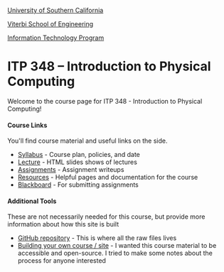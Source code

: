 [University of Southern California](https://www.usc.edu)

[Viterbi School of Engineering](https://viterbischool.usc.edu/)

[Information Technology Program](https://itp.usc.edu/)

# ITP 348 – Introduction to Physical Computing

Welcome to the course page for ITP 348 - Introduction to Physical Computing!

#### Course Links

You'll find course material and useful links on the side. 

- [Syllabus](itp348_syllabus_fall2019.md) - Course plan, policies, and date
- [Lecture](lectures.html) - HTML slides shows of lectures
- [Assignments](lectures.html) - Assignment writeups
- [Resources](resources.md) - Helpful pages and documentation for the course
- [Blackboard](https://blackboard.usc.edu) - For submitting assignments



#### Additional Tools

These are not necessarily needed for this course, but provide more information about how this site is built

- [GitHub repository](https://github.com/reparke/ITP348-Physical-Computing) - This is where all the raw files lives
- [Building your own course / site](https://robparke.com/2019/08/21/creating-accessible-open-educational-resources/) - I wanted this course material to be accessible and open-source. I tried to make some notes about the process for anyone interested

